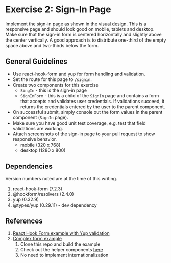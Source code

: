 # Exercise 2: Sign-In Page

Implement the sign-in page as shown in the
[visual design](https://www.figma.com/file/UdOTt1Z2fTnm0Cbi0FA1We/Bullsfirst).
This is a responsive page and should look good on mobile, tablets and desktop.
Make sure that the sign-in form is centered horizontally and slightly above the
center vertically. A good approach is to distribute one-third of the empty space
above and two-thirds below the form.

## General Guidelines

- Use react-hook-form and yup for form handling and validation.
- Set the route for this page to `/signin`.
- Create two components for this exercise
  - `SingIn` - this is the sign-in page
  - `SignInForm` - this is a child of the `SignIn` page and contains a form that
    accepts and validates user credentials. If validations succeed, it returns
    the credentials entered by the user to the parent component.
- On successful submit, simply console out the form values in the parent
  component (`SignIn` page).
- Make sure you have good unit test coverage, e.g. test that field validations
  are working.
- Attach screenshots of the sign-in page to your pull request to show responsive
  behavior.
  - mobile (320 x 768)
  - desktop (1280 x 800)

## Dependencies

Version numbers noted are at the time of this writing.

1. react-hook-form (7.2.3)
2. @hookform/resolvers (2.4.0)
3. yup (0.32.9)
4. @types/yup (0.29.11) - dev dependency

## References

1. [React Hook Form example with Yup validation](https://react-hook-form.com/get-started/#SchemaValidation)
2. [Complex form example](https://github.com/nareshbhatia/form-examples)
   1. Clone this repo and build the example
   2. Check out the helper components
      [here](https://github.com/nareshbhatia/form-examples/tree/main/checkout-form-rhf/src/components/Form)
   3. No need to implement internationalization
